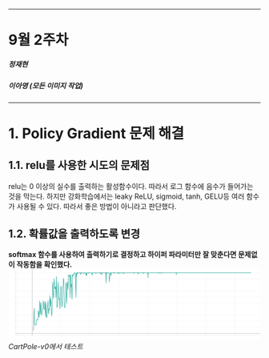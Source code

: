 
---
# 9월 2주차
##### 정재현
##### 이아영 (모든 이미지 작업)
---

# 1. Policy Gradient 문제 해결

## 1.1. relu를 사용한 시도의 문제점

relu는 0 이상의 실수를 출력하는 활성함수이다. 따라서 로그 함수에 음수가 들어가는 것을 막는다. 하지만 강화학습에서는 leaky ReLU, sigmoid, tanh, GELU등 여러 함수가 사용될 수 있다. 따라서 좋은 방법이 아니라고 판단했다.

## 1.2. 확률값을 출력하도록 변경

**softmax 함수를 사용하여 출력하기로 결정하고 하이퍼 파라미터만 잘 맞춘다면 문제없이 작동함을 확인했다.**<br/>
![](A2C_results.svg)<br/>
*CartPole-v0에서 테스트*
